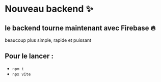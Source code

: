 # Nouveau backend ✨
## le backend tourne maintenant avec **Firebase** 🔥
beaucoup plus simple, rapide et puissant

## Pour le lancer : 
- `npm i`
- `npx vite`